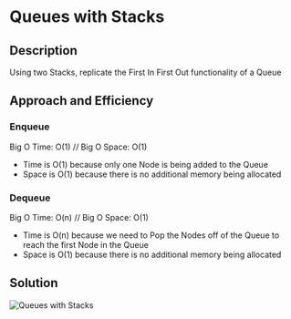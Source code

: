 # Queues with Stacks
## Description
Using two Stacks, replicate the First In First Out functionality of a Queue

## Approach and Efficiency
### Enqueue
Big O Time: O(1) // Big O Space: O(1)
- Time is O(1) because only one Node is being added to the Queue
- Space is O(1) because there is no additional memory being allocated
### Dequeue
Big O Time: O(n) // Big O Space: O(1)
- Time is O(n) because we need to Pop the Nodes off of the Queue to reach the first Node in the Queue
- Space is O(1) because there is no additional memory being allocated

## Solution
![Queues with Stacks](../../assets/QueuesWithStacks-Whiteboard.jpg)